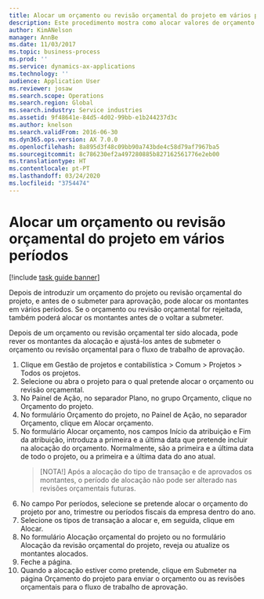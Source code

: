 ```yaml
---
title: Alocar um orçamento ou revisão orçamental do projeto em vários períodos
description: Este procedimento mostra como alocar valores de orçamento do projeto em vários períodos.
author: KimANelson
manager: AnnBe
ms.date: 11/03/2017
ms.topic: business-process
ms.prod: ''
ms.service: dynamics-ax-applications
ms.technology: ''
audience: Application User
ms.reviewer: josaw
ms.search.scope: Operations
ms.search.region: Global
ms.search.industry: Service industries
ms.assetid: 9f48641e-84d5-4d02-99bb-e1b244237d3c
ms.author: knelson
ms.search.validFrom: 2016-06-30
ms.dyn365.ops.version: AX 7.0.0
ms.openlocfilehash: 8a895d3f48c09bb90a743bde4c58d79af7967ba5
ms.sourcegitcommit: 8c786230ef2a497280885b827162561776e2eb00
ms.translationtype: HT
ms.contentlocale: pt-PT
ms.lasthandoff: 03/24/2020
ms.locfileid: "3754474"
---
```

# <a name="allocate-a-project-budget-or-budget-revision-across-periods"></a>Alocar um orçamento ou revisão orçamental do projeto em vários períodos

[!include [task guide banner](../../includes/task-guide-banner.md)]

Depois de introduzir um orçamento do projeto ou revisão orçamental do projeto, e antes de o submeter para aprovação, pode alocar os montantes em vários períodos. Se o orçamento ou revisão orçamental for rejeitada, também poderá alocar os montantes antes de o voltar a submeter. 

Depois de um orçamento ou revisão orçamental ter sido alocada, pode rever os montantes da alocação e ajustá-los antes de submeter o orçamento ou revisão orçamental para o fluxo de trabalho de aprovação. 

1. Clique em Gestão de projetos e contabilística > Comum > Projetos > Todos os projetos. 
2. Selecione ou abra o projeto para o qual pretende alocar o orçamento ou revisão orçamental. 
3. No Painel de Ação, no separador Plano, no grupo Orçamento, clique no Orçamento do projeto. 
4. No formulário Orçamento do projeto, no Painel de Ação, no separador Orçamento, clique em Alocar orçamento. 
5. No formulário Alocar orçamento, nos campos Início da atribuição e Fim da atribuição, introduza a primeira e a última data que pretende incluir na alocação do orçamento. Normalmente, são a primeira e a última data de todo o projeto, ou a primeira e a última data do ano atual.  
   > [NOTA!] Após a alocação do tipo de transação e de aprovados os montantes, o período de alocação não pode ser alterado nas revisões orçamentais futuras. 
6. No campo Por períodos, selecione se pretende alocar o orçamento do projeto por ano, trimestre ou períodos fiscais da empresa dentro do ano.
7. Selecione os tipos de transação a alocar e, em seguida, clique em Alocar. 
8. No formulário Alocação orçamental do projeto ou no formulário Alocação da revisão orçamental do projeto, reveja ou atualize os montantes alocados. 
9. Feche a página.
10. Quando a alocação estiver como pretende, clique em Submeter na página Orçamento do projeto para enviar o orçamento ou as revisões orçamentais para o fluxo de trabalho de aprovação.  


